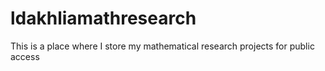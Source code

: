 # ldakhliamathresearch

This is a place where I store my mathematical research projects for public access
